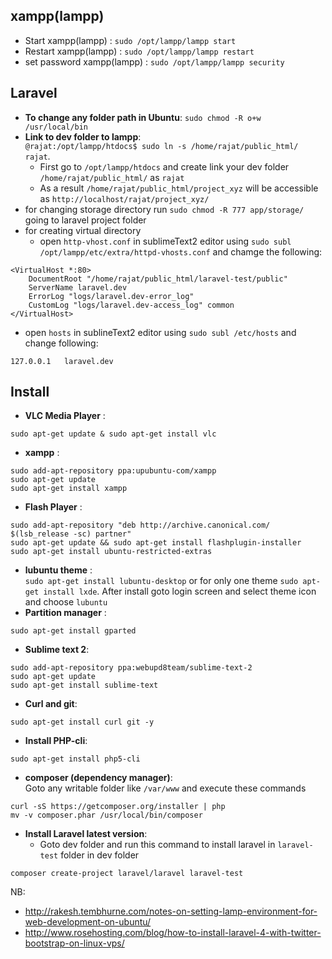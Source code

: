 ## xampp(lampp) ##
- Start xampp(lampp) : `sudo /opt/lampp/lampp start`
- Restart xampp(lampp) : `sudo /opt/lampp/lampp restart`
- set password xampp(lampp) : `sudo /opt/lampp/lampp security`

## Laravel ##
- <b>To change any folder path in Ubuntu</b>: `sudo chmod -R o+w /usr/local/bin`
- <b>Link to dev folder to lampp</b>:  
  `@rajat:/opt/lampp/htdocs$ sudo ln -s /home/rajat/public_html/ rajat`. 
  - First go to `/opt/lampp/htdocs` and create link your dev folder `/home/rajat/public_html/` as `rajat`
  - As a result `/home/rajat/public_html/project_xyz` will be accessible as `http://localhost/rajat/project_xyz/`
- for changing storage directory run `sudo chmod -R 777 app/storage/` going to laravel project folder  
- for creating virtual directory  
  - open `http-vhost.conf` in sublimeText2 editor using  `sudo subl /opt/lampp/etc/extra/httpd-vhosts.conf` and chamge the following:
```
<VirtualHost *:80>
    DocumentRoot "/home/rajat/public_html/laravel-test/public"
    ServerName laravel.dev
    ErrorLog "logs/laravel.dev-error_log"
    CustomLog "logs/laravel.dev-access_log" common
</VirtualHost>
```
  - open `hosts` in sublineText2 editor using `sudo subl /etc/hosts` and change following:
```
127.0.0.1	laravel.dev
```


## Install ##
- <b>VLC Media Player</b> :   
```
sudo apt-get update & sudo apt-get install vlc
```
- <b>xampp</b> : 
```
sudo add-apt-repository ppa:upubuntu-com/xampp  
sudo apt-get update 
sudo apt-get install xampp
```
- <b>Flash Player</b> : 
```
sudo add-apt-repository "deb http://archive.canonical.com/ $(lsb_release -sc) partner"
sudo apt-get update && sudo apt-get install flashplugin-installer
sudo apt-get install ubuntu-restricted-extras
```  
- <b>lubuntu theme</b> :   
`sudo apt-get install lubuntu-desktop` or for only one theme `sudo apt-get install lxde`. After install goto login screen and select theme icon and choose `lubuntu`
- <b>Partition manager</b> :  
```
sudo apt-get install gparted
```
- <b>Sublime text 2</b>:
```
sudo add-apt-repository ppa:webupd8team/sublime-text-2
sudo apt-get update
sudo apt-get install sublime-text
```
- <b>Curl and git</b>:  
```
sudo apt-get install curl git -y
```
- <b>Install PHP-cli</b>:  
```
sudo apt-get install php5-cli
```
- <b>composer (dependency manager)</b>:  
  Goto any writable folder like `/var/www` and execute these commands
```
curl -sS https://getcomposer.org/installer | php
mv -v composer.phar /usr/local/bin/composer
```
- <b>Install Laravel latest version</b>:  
  - Goto dev folder and run this command to install laravel in `laravel-test` folder in dev folder
```
composer create-project laravel/laravel laravel-test
```

NB: 
- http://rakesh.tembhurne.com/notes-on-setting-lamp-environment-for-web-development-on-ubuntu/
- http://www.rosehosting.com/blog/how-to-install-laravel-4-with-twitter-bootstrap-on-linux-vps/
